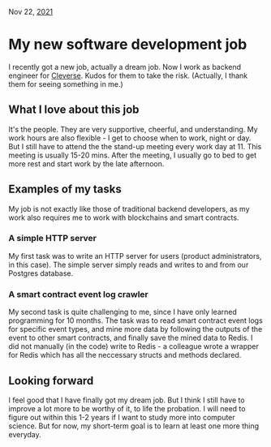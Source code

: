 Nov 22, [2021](/blog/2021)

# My new software development job

I recently got a new job, actually a dream job. Now I work as backend engineer for [Cleverse](https://cleverse.com). Kudos for them to take the risk. (Actually, I thank them for seeing something in me.)

## What I love about this job

It's the people. They are very supportive, cheerful, and understanding. My work hours are also flexible - I get to choose when to work, night or day. But I still have to attend the the stand-up meeting every work day at 11. This meeting is usually 15-20 mins. After the meeting, I usually go to bed to get more rest and start work by the late afternoon.

## Examples of my tasks

My job is not exactly like those of traditional backend developers, as my work also requires me to work with blockchains and smart contracts.

### A simple HTTP server

My first task was to write an HTTP server for users (product administrators, in this case). The simple server simply reads and writes to and from our Postgres database.

### A smart contract event log crawler

My second task is quite challenging to me, since I have only learned programming for 10 months. The task was to read smart contract event logs for specific event types, and mine more data by following the outputs of the event to other smart contracts, and finally save the mined data to Redis. I did not manually (in the code) write to Redis - a colleague wrote a wrapper for Redis which has all the neccessary structs and methods declared.

## Looking forward

I feel good that I have finally got my dream job. But I think I still have to improve a lot more to be worthy of it, to life the probation. I will need to figure out within this 1-2 years if I want to study more into computer science. But for now, my short-term goal is to learn at least one more thing everyday.
